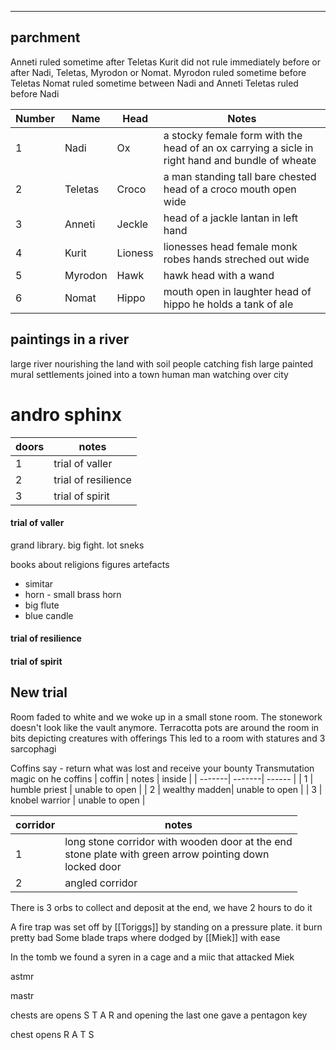 ___

## parchment 
Anneti ruled sometime after Teletas
Kurit did not rule immediately before or after Nadi, Teletas, Myrodon or Nomat.
Myrodon ruled sometime before Teletas
Nomat ruled sometime between Nadi and Anneti
Teletas ruled before Nadi


| Number | Name | Head | Notes | 
| --------- | ------ | ------- | ------ |
| 1 | Nadi | Ox | a stocky female form with the head of an ox carrying a sicle in right hand and bundle of wheate
| 2 |Teletas | Croco | a man standing tall bare chested head of a croco mouth open wide
| 3 |Anneti| Jeckle | head of a jackle lantan in left hand
| 4 |Kurit| Lioness | lionesses head female monk robes hands streched out wide 
| 5 |Myrodon| Hawk | hawk head with a wand 
| 6 |Nomat | Hippo |  mouth open in laughter head of hippo he holds a tank of ale 

## paintings in a river
large river nourishing the land with soil people catching fish 
large painted mural settlements joined into a town 
human man watching over city

# andro sphinx 


| doors | notes | 
| -------| -------| 
| 1 | trial of valler |
| 2 | trial of resilience |
| 3 | trial of spirit |

#### trial of valler
grand library. big fight. lot sneks

books about religions figures 
artefacts 
- simitar 
- horn - small brass horn 
- big flute 
- blue candle


#### trial of resilience 

#### trial of spirit 



## New trial
Room faded to white and we woke up in a small stone room.
The stonework doesn't look like the vault anymore. Terracotta pots are around the room in bits depicting creatures with offerings 
This led to a room with statures and 3 sarcophagi 

Coffins say - return what was lost and receive your bounty
Transmutation magic on he coffins 
| coffin | notes | inside |
| -------| -------| ------ |
| 1 | humble priest | unable to open |
| 2 | wealthy madden| unable to open |
| 3 | knobel warrior | unable to open |

| corridor | notes | 
| -------| -------| 
| 1 | long stone corridor with wooden door at the end <br> stone plate with green arrow pointing down <br> locked door|
| 2 | angled corridor |

There is 3 orbs to collect and deposit at the end, we have 2 hours to do it 

A fire trap was set off by [[Toriggs]] by standing on a pressure plate. it burn pretty bad
Some blade traps where dodged by [[Miek]] with ease 

In the tomb we found a syren in a cage and a miic that attacked Miek 

astmr 

mastr 

chests are opens S T A R and opening the last one gave a pentagon key 

chest opens R A T S 